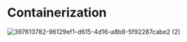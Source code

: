 # Containerization

![397613782-96129ef1-d615-4d16-a8b8-5f92287cabe2 (2)](https://github.com/user-attachments/assets/c3bd5a96-e0fe-49c7-8425-9e0b37988ada)


